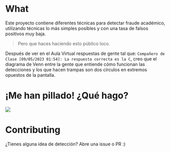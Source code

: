 # What
Este proyecto contiene diferentes técnicas para detectar fraude académico, utilizando técnicas lo más simples posibles y con una tasa de falsos positivos muy baja.

> Pero que haces haciendo esto público loco.

Después de ver en el Aula Virtual respuestas de gente tal que: `Compañero de Clase [09/05/2023 01:54]: La respuesta correcta es la C`,
creo que el diagrama de Venn entre la gente que entiende cómo funcionan las detecciones y los que hacen trampas son dos círculos en extremos opuestos de la pantalla.

# ¡Me han pillado! ¿Qué hago?
![](https://www.memecreator.org/static/images/memes/5454642.jpg)

# Contributing
¿Tienes alguna idea de detección? Abre una issue o PR :)
